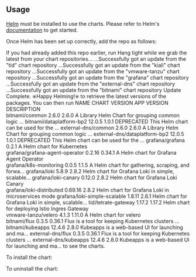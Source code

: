 ## Usage

[Helm](https://helm.sh) must be installed to use the charts.  Please refer to
Helm's [documentation](https://helm.sh/docs) to get started.

Once Helm has been set up correctly, add the repo as follows:



If you had already added this repo earlier, run Hang tight while we grab the latest from your chart repositories...
...Successfully got an update from the "tid" chart repository
...Successfully got an update from the "kiali" chart repository
...Successfully got an update from the "vmware-tanzu" chart repository
...Successfully got an update from the "grafana" chart repository
...Successfully got an update from the "external-dns" chart repository
...Successfully got an update from the "bitnami" chart repository
Update Complete. ⎈Happy Helming!⎈ to retrieve
the latest versions of the packages.  You can then run NAME                          	CHART VERSION	APP VERSION	DESCRIPTION                                       
bitnami/common                	2.6.0        	2.6.0      	A Library Helm Chart for grouping common logic ...
bitnami/dataplatform-bp2      	12.0.5       	1.0.1      	DEPRECATED This Helm chart can be used for the ...
external-dns/common           	2.6.0        	2.6.0      	A Library Helm Chart for grouping common logic ...
external-dns/dataplatform-bp2 	12.0.5       	1.0.1      	DEPRECATED This Helm chart can be used for the ...
grafana/grafana               	0.2.1        	           	A Helm chart for Kubernetes                       
grafana/grafana-agent-operator	0.2.16       	0.34.1     	A Helm chart for Grafana Agent Operator           
grafana/k8s-monitoring        	0.0.5        	1.1.5      	A Helm chart for gathering, scraping, and forwa...
grafana/loki                  	5.8.9        	2.8.2      	Helm chart for Grafana Loki in simple, scalable...
grafana/loki-canary           	0.12.0       	2.8.2      	Helm chart for Grafana Loki Canary                
grafana/loki-distributed      	0.69.16      	2.8.2      	Helm chart for Grafana Loki in microservices mode 
grafana/loki-simple-scalable  	1.8.11       	2.6.1      	Helm chart for Grafana Loki in simple, scalable...
tid/tetrate-gateway           	1.17.2       	1.17.2     	Helm chart for deploying Istio Ingres Gateway     
vmware-tanzu/velero           	4.1.3        	1.11.0     	A Helm chart for velero                           
bitnami/flux                  	0.3.5        	0.36.1     	Flux is a tool for keeping Kubernetes clusters ...
bitnami/kubeapps              	12.4.6       	2.8.0      	Kubeapps is a web-based UI for launching and ma...
external-dns/flux             	0.3.5        	0.36.1     	Flux is a tool for keeping Kubernetes clusters ...
external-dns/kubeapps         	12.4.6       	2.8.0      	Kubeapps is a web-based UI for launching and ma... to see the charts.

To install the chart:



To uninstall the chart:


